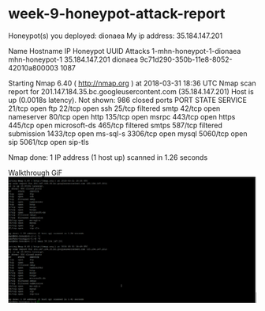 # week-9-honeypot-attack-report
 Honeypot(s) you deployed: 	dionaea
 My ip address: 35.184.147.201
 
 
Name	                   Hostname	          IP	          Honeypot	UUID	                            Attacks
1-mhn-honeypot-1-dionaea mhn-honeypot-1	35.184.147.201	dionaea	9c71d290-350b-11e8-8052-42010a800003	1087
  
 Starting Nmap 6.40 ( http://nmap.org ) at 2018-03-31 18:36 UTC
Nmap scan report for 201.147.184.35.bc.googleusercontent.com (35.184.147.201)
Host is up (0.0018s latency).
Not shown: 986 closed ports
PORT     STATE    SERVICE
21/tcp   open     ftp
22/tcp   open     ssh
25/tcp   filtered smtp
42/tcp   open     nameserver
80/tcp   open     http
135/tcp  open     msrpc
443/tcp  open     https
445/tcp  open     microsoft-ds
465/tcp  filtered smtps
587/tcp  filtered submission
1433/tcp open     ms-sql-s
3306/tcp open     mysql
5060/tcp open     sip
5061/tcp open     sip-tls

Nmap done: 1 IP address (1 host up) scanned in 1.26 seconds




Walkthrough GiF
<img src ="https://github.com/mrsuman2002/week-9-honeypot-attack-report/blob/master/Honeypot%20attack%20report.gif">
